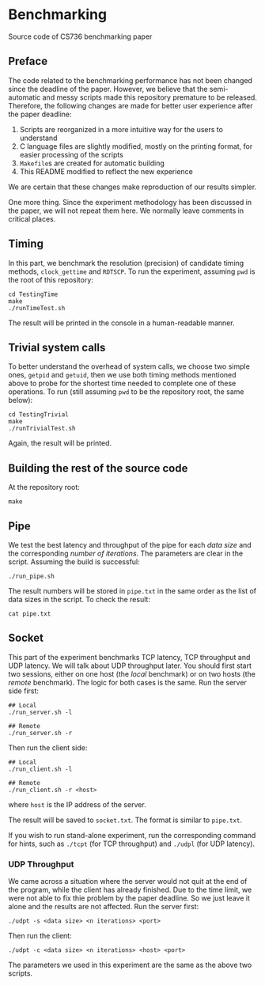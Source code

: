 # Benchmarking
Source code of CS736 benchmarking paper 

## Preface
The code related to the benchmarking performance has not been changed since the deadline of the paper. However, we believe that the semi-automatic and messy scripts made this repository premature to be released. Therefore, the following changes are made for better user experience after the paper deadline:
1. Scripts are reorganized in a more intuitive way for the users to understand
2. C language files are slightly modified, mostly on the printing format, for easier processing of the scripts
3. `Makefile`s are created for automatic building
4. This README modified to reflect the new experience

We are certain that these changes make reproduction of our results simpler.

One more thing. Since the experiment methodology has been discussed in the paper, we will not repeat them here. We normally leave comments in critical places.

## Timing
In this part, we benchmark the resolution (precision) of candidate timing methods, `clock_gettime` and `RDTSCP`. To run the experiment, assuming `pwd` is the root of this repository:

```shell
cd TestingTime
make
./runTimeTest.sh
```

The result will be printed in the console in a human-readable manner.

## Trivial system calls
To better understand the overhead of system calls, we choose two simple ones, `getpid` and `getuid`, then we use both timing methods mentioned above to probe for the shortest time needed to complete one of these operations. To run (still assuming `pwd` to be the repository root, the same below):

```shell
cd TestingTrivial
make
./runTrivialTest.sh
```
Again, the result will be printed.

## Building the rest of the source code
At the repository root:

```shell
make
```

## Pipe
We test the best latency and throughput of the pipe for each *data size* and the corresponding *number of iterations*. The parameters are clear in the script. Assuming the build is successful:

```shell
./run_pipe.sh
```

The result numbers will be stored in `pipe.txt` in the same order as the list of data sizes in the script. To check the result:

```shell
cat pipe.txt
```

## Socket
This part of the experiment benchmarks TCP latency, TCP throughput and UDP latency. We will talk about UDP throughput later. You should first start two sessions, either on one host (the *local* benchmark) or on two hosts (the *remote* benchmark). The logic for both cases is the same. Run the server side first:

```shell
## Local
./run_server.sh -l

## Remote
./run_server.sh -r
```

Then run the client side:

```shell
## Local
./run_client.sh -l

## Remote
./run_client.sh -r <host>
```

where `host` is the IP address of the server.

The result will be saved to `socket.txt`. The format is similar to `pipe.txt`.

If you wish to run stand-alone experiment, run the corresponding command for hints, such as `./tcpt` (for TCP throughput) and `./udpl` (for UDP latency).

### UDP Throughput
We came across a situation where the server would not quit at the end of the program, while the client has already finished. Due to the time limit, we were not able to fix thie problem by the paper deadline. So we just leave it alone and the results are not affected. Run the server first:

```shell
./udpt -s <data size> <n iterations> <port>
```

Then run the client:
```shell
./udpt -c <data size> <n iterations> <host> <port>
```

The parameters we used in this experiment are the same as the above two scripts.

